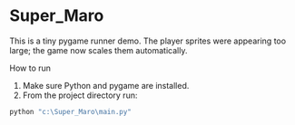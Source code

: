 # Super_Maro 

This is a tiny pygame runner demo. The player sprites were appearing too large; the game now scales them automatically.

How to run

1. Make sure Python and pygame are installed.
2. From the project directory run:

```powershell
python "c:\Super_Maro\main.py"
```
